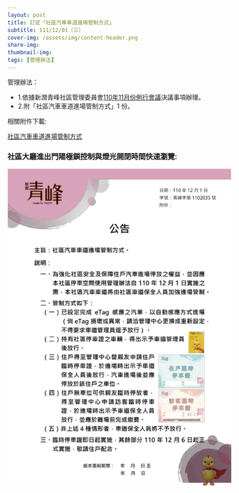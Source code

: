 ```yaml
---
layout: post
title: 訂定「社區汽車車道進場管制方式」
subtitle: 111/12/01（三）
cover-img: /assets/img/content-header.png
share-img: 
thumbnail-img:
tags: [管理辦法]
---
```


管理辦法：
- 1.依據新潤青峰社區管理委員會[110年11月份例行會議](https://bq01.github.io/2021-11-14-1-meeting/)決議事項辦理。
- 2.附「社區汽車車道進場管制方式」1 份。

相關附件下載:

 [社區汽車車道進場管制方式](../assets/post/20211201-2/社區汽車車道進場管制方式.pdf)

### 社區大廳進出門陽極鎖控制與燈光開閉時間快速瀏覽:

![](../assets/post/20211201-2/car-lane-01.png)

